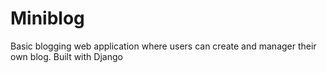 # Miniblog
Basic blogging web application where users can create and manager their own blog. Built with Django



